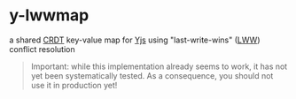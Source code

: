 # y-lwwmap #

a shared [CRDT](https://crdt.tech/) key-value map for [Yjs](https://github.com/yjs/yjs) using "last-write-wins" ([LWW](https://crdt.tech/glossary)) conflict resolution

> Important: while this implementation already seems to work, it has not yet been systematically tested. As a consequence, you should not use it in production yet!
